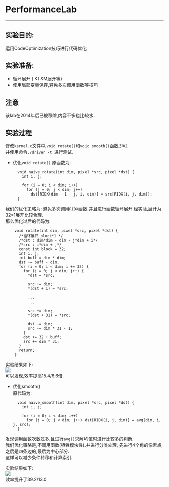 # PerformanceLab
------------------------------
## 实验目的:
运用CodeOptimization技巧进行代码优化
## 实验准备:
- 循环展开 ( K*1 K*M展开等)
- 使用局部变量保存,避免多次调用函数等技巧
## 注意 
该lab在2014年后已被移除,内容不多也比较水.

## 实验过程
修改```kernel.c```文件中,```void rotate()```和```void smooth()```函数即可.   
并使用命令```./driver -t ```进行测试. 

- 优化```void rotate()```
原函数为:

		void naive_rotate(int dim, pixel *src, pixel *dst) {
		  int i, j;
		
		  for (i = 0; i < dim; i++)
		    for (j = 0; j < dim; j++)
		      dst[RIDX(dim - 1 - j, i, dim)] = src[RIDX(i, j, dim)];
		}
我们的优化策略为: 避免多次调用```RIDX```函数,并且进行函数循环展开.经实验,展开为32*1展开比较合理.   
那么优化过后的代码为:  

		void rotate(int dim, pixel *src, pixel *dst) {
		  /*循环展开 block*1 */
		  /*dst : dim*dim - dim - j*dim + i*/
		  /*src : i*dim + j*/
		  const int block = 32;
		  int i, j;
		  int buff = dim * dim;
		  dst += buff - dim;
		  for (i = 0; i < dim; i += 32) {
		    for (j = 0; j < dim; j++) {
		      *dst = *src;
		
		      src += dim;
		      *(dst + 1) = *src;
		
		      ...
			  ...
		
		      src += dim;
		      *(dst + 31) = *src;
		
		      dst -= dim;
		      src -= dim * 31 - 1;
		    }
		    dst += 32 + buff;
		    src += dim * 31;
		  }
		  return;
		}

实验结果如下:  
![](https://i.imgur.com/IIX4MB2.png)  
可以发现,效率提高15.4/6.6倍.    

- 优化smooth()  
原代码为:  

		void naive_smooth(int dim, pixel *src, pixel *dst) {
		  int i, j;
		
		  for (i = 0; i < dim; i++)
		    for (j = 0; j < dim; j++) dst[RIDX(i, j, dim)] = avg(dim, i, j, src);
		}
发现调用函数次数过多,且进行```avg()```求解均值时进行比较多的判断.     
我们优化策略是,不调用函数(牺牲模块性).并进行分类处理, 先进行4个角的像素点,之后是四条边的,最后为中心部分.    
这样可以减少条件转移和计算索引.    

实验结果如下:    
![](https://i.imgur.com/Ilu3jHy.png)    
效率提升了39.2/13.0
